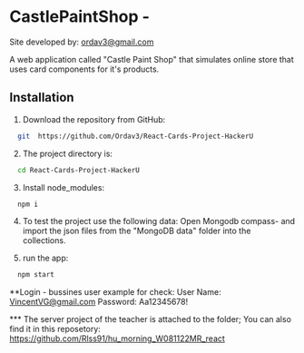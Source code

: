 # CastlePaintShop - 
Site developed by: ordav3@gmail.com

A web application called "Castle Paint Shop" that simulates online store that uses card components for it's products.

## Installation

1. Download the repository from GitHub:

```bash
  git  https://github.com/Ordav3/React-Cards-Project-HackerU
```

2. The project directory is:

```bash
  cd React-Cards-Project-HackerU
```

3. Install node_modules:

```bash
  npm i
```

4. To test the project use the following data: Open Mongodb compass- and import the json files from the "MongoDB data" folder into the collections.

5. run the app:

```bash
  npm start
```

**Login - bussines user example for check:
User Name: VincentVG@gmail.com
Password: Aa12345678!

*** The server project of the teacher is attached to the folder; You can also find it in this reposetory:
https://github.com/Rlss91/hu_morning_W081122MR_react

